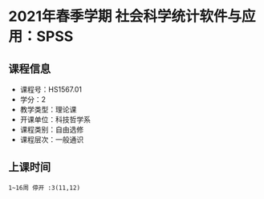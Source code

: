 # 2021年春季学期 社会科学统计软件与应用：SPSS 






## 课程信息

- 课程号：HS1567.01
- 学分：2
- 教学类型：理论课
- 开课单位：科技哲学系
- 课程类别：自由选修
- 课程层次：一般通识

## 上课时间

```
1~16周 停开 :3(11,12)
```

